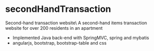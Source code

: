 # secondHandTransaction
Second-hand transaction website\\
A second-hand items transaction website for over 200 residents in an apartment
- Implemented Java back-end with SpringMVC, spring and mybatis
- angularjs, bootstrap, bootstrap-table and css
